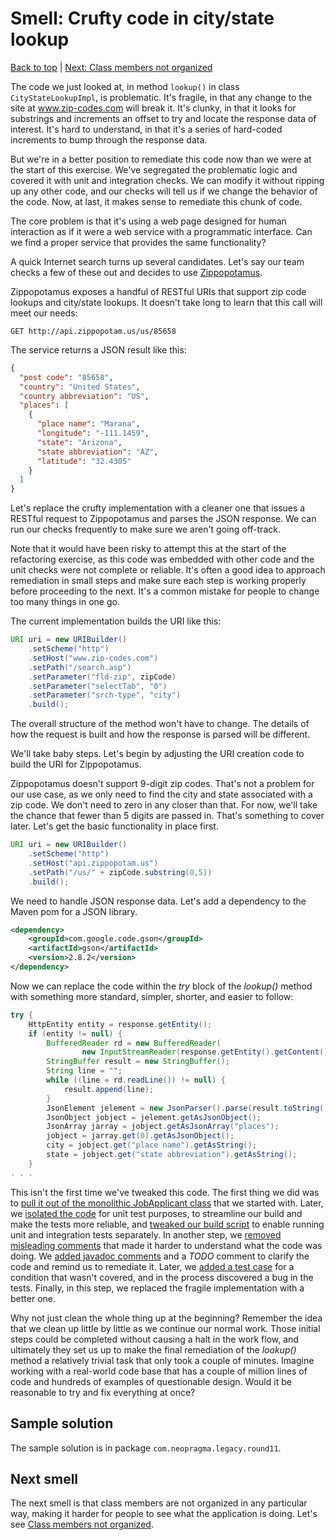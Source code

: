 # Smell: Crufty code in city/state lookup

[Back to top](notes.md) | [Next: Class members not organized](notes-organization.md)

The code we just looked at, in method ```lookup()``` in class ```CityStateLookupImpl```, is problematic. It's fragile, in that any change to the site at www.zip-codes.com will break it. It's clunky, in that it looks for substrings and increments an offset to try and locate the response data of interest. It's hard to understand, in that it's a series of hard-coded increments to bump through the response data. 

But we're in a better position to remediate this code now than we were at the start of this exercise. We've segregated the problematic logic and covered it with unit and integration checks. We can modify it without ripping up any other code, and our checks will tell us if we change the behavior of the code. Now, at last, it makes sense to remediate this chunk of code. 

The core problem is that it's using a web page designed for human interaction as if it were a web service with a programmatic interface. Can we find a proper service that provides the same functionality?

A quick Internet search turns up several candidates. Let's say our team checks a few of these out and decides to use [Zippopotamus](http://www.zippopotam.us).

Zippopotamus exposes a handful of RESTful URIs that support zip code lookups and city/state lookups. It doesn't take long to learn that this call will meet our needs:

```
GET http://api.zippopotam.us/us/85658
```

The service returns a JSON result like this:

```json
{
  "post code": "85658", 
  "country": "United States", 
  "country abbreviation": "US", 
  "places": [
    {
      "place name": "Marana", 
      "longitude": "-111.1459", 
      "state": "Arizona", 
      "state abbreviation": "AZ", 
      "latitude": "32.4305"
    }
  ]
}
```

Let's replace the crufty implementation with a cleaner one that issues a RESTful request to Zippopotamus and parses the JSON response. We can run our checks frequently to make sure we aren't going off-track. 

Note that it would have been risky to attempt this at the start of the refactoring exercise, as this code was embedded with other code and the unit checks were not complete or reliable. It's often a good idea to approach remediation in small steps and make sure each step is working properly before proceeding to the next. It's a common mistake for people to change too many things in one go. 

The current implementation builds the URI like this:

```java
URI uri = new URIBuilder()
    .setScheme("http")
    .setHost("www.zip-codes.com")
    .setPath("/search.asp")
    .setParameter("fld-zip", zipCode)
    .setParameter("selectTab", "0")
    .setParameter("srch-type", "city")
    .build();
```

The overall structure of the method won't have to change. The details of how the request is built and how the response is parsed will be different.

We'll take baby steps. Let's begin by adjusting the URI creation code to build the URI for Zippopotamus. 

Zippopotamus doesn't support 9-digit zip codes. That's not a problem for our use case, as we only need to find the city and state associated with a zip code. We don't need to zero in any closer than that. For now, we'll take the chance that fewer than 5 digits are passed in. That's something to cover later. Let's get the basic functionality in place first. 

```java
URI uri = new URIBuilder()
    .setScheme("http")
    .setHost("api.zippopotam.us")
    .setPath("/us/" + zipCode.substring(0,5))
    .build();
```

We need to handle JSON response data. Let's add a dependency to the Maven pom for a JSON library.

```xml
<dependency>
    <groupId>com.google.code.gson</groupId>
    <artifactId>gson</artifactId>
    <version>2.8.2</version>
</dependency>
```

Now we can replace the code within the _try_ block of the _lookup()_ method with something more standard, simpler, shorter, and easier to follow:

```java
try {
    HttpEntity entity = response.getEntity();
    if (entity != null) {
        BufferedReader rd = new BufferedReader(
                new InputStreamReader(response.getEntity().getContent()));
        StringBuffer result = new StringBuffer();
        String line = "";
        while ((line = rd.readLine()) != null) {
            result.append(line);
        }
        JsonElement jelement = new JsonParser().parse(result.toString());
        JsonObject jobject = jelement.getAsJsonObject();
        JsonArray jarray = jobject.getAsJsonArray("places");
        jobject = jarray.get(0).getAsJsonObject();
        city = jobject.get("place name").getAsString();
        state = jobject.get("state abbreviation").getAsString();
    }
. . .    
```

This isn't the first time we've tweaked this code. The first thing we did was to [pull it out of the monolithic JobApplicant class](https://github.com/neopragma/java-legacy/blob/master/notes/notes-external.md) that we started with. Later, we [isolated the code](https://github.com/neopragma/java-legacy/blob/master/notes/notes-isolation-1.md) for unit test purposes, to streamline our build and make the tests more reliable, and [tweaked our build script](https://github.com/neopragma/java-legacy/blob/master/notes/notes-isolation-2.md) to enable running unit and integration tests separately. In another step, we [removed misleading comments](https://github.com/neopragma/java-legacy/blob/master/notes/notes-bad-comments.md) that made it harder to understand what the code was doing. We [added javadoc comments](https://github.com/neopragma/java-legacy/blob/master/notes/notes-api-documentation.md) and a _TODO_ comment to clarify the code and remind us to remediate it. Later, we [added a test case](https://github.com/neopragma/java-legacy/blob/master/notes/notes-missing-case.md) for a condition that wasn't covered, and in the process discovered a bug in the tests. Finally, in this step, we replaced the fragile implementation with a better one. 

Why not just clean the whole thing up at the beginning? Remember the idea that we clean up little by little as we continue our normal work. Those initial steps could be completed without causing a halt in the work flow, and ultimately they set us up to make the final remediation of the _lookup()_ method a relatively trivial task that only took a couple of minutes. Imagine working with a real-world code base that has a couple of million lines of code and hundreds of examples of questionable design. Would it be reasonable to try and fix everything at once?

## Sample solution

The sample solution is in package ```com.neopragma.legacy.round11```.

## Next smell

The next smell is that class members are not organized in any particular way, making it harder for people to see what the application is doing. Let's see [Class members not organized](notes-organization.md).

